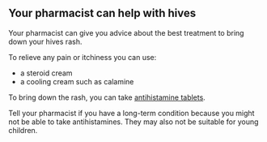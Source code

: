## Your pharmacist can help with hives

Your pharmacist can give you advice about the best treatment to bring down your
hives rash.

To relieve any pain or itchiness you can use:

- a steroid cream
- a cooling cream such as calamine

To bring down the rash, you can take [antihistamine tablets](http://www.nhs.uk/Conditions/Antihistamines/Pages/Introduction.aspx).

Tell your pharmacist if you have a long-term condition because you might not be
able to take antihistamines. They may also not be suitable for young children.
